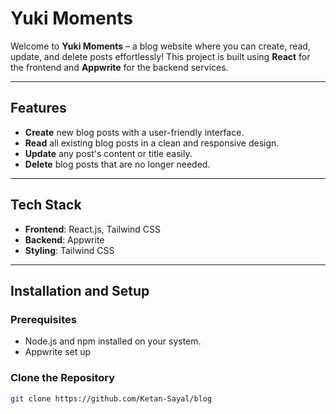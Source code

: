 # Yuki Moments

Welcome to **Yuki Moments** – a blog website where you can create, read, update, and delete posts effortlessly! This project is built using **React** for the frontend and **Appwrite** for the backend services.

---

## Features
- **Create** new blog posts with a user-friendly interface.
- **Read** all existing blog posts in a clean and responsive design.
- **Update** any post's content or title easily.
- **Delete** blog posts that are no longer needed.

---

## Tech Stack
- **Frontend**: React.js, Tailwind CSS
- **Backend**: Appwrite
- **Styling**: Tailwind CSS 

---

## Installation and Setup

### Prerequisites
- Node.js and npm installed on your system.
- Appwrite set up

### Clone the Repository
```bash
git clone https://github.com/Ketan-Sayal/blog
